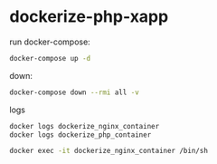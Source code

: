 # dockerize-php-xapp

run docker-compose:

```sh
docker-compose up -d
```

down:

```sh
docker-compose down --rmi all -v
```

logs
```sh
docker logs dockerize_nginx_container
docker logs dockerize_php_container

docker exec -it dockerize_nginx_container /bin/sh
```
